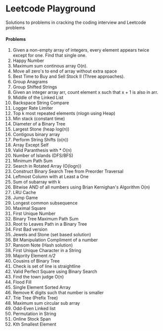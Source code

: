 # Leetcode Playground
Solutions to problems in cracking the coding interview and Leetcode problems


#### Problems
1. Given a non-empty array of integers, every element appears twice except for one. Find that single one.
2. Happy Number
3. Maximum sum continous array O(n).
4. Move all zero's to end of array without extra space
5. Best Time to Buy and Sell Stock II (Three approaches).
6. Group Anagrams
7. Group Shifted Strings
8. Given an integer array arr, count element x such that x + 1 is also in arr.
9. Middle of the Linked List
10. Backspace String Compare
11. Logger Rate Limiter
12. Top k most repeated elements (nlogn using Heap)
13. Min stack (constant time)
14. Diameter of a Binary Tree
15. Largest Stone (heap log(n))
16. Contigous binary array
17. Perform String Shifts (o(n))
18. Array Except Self
19. Valid Paranthesis with * O(n)
20. Number of Islands (DFS/BFS)
21. Minimum Path Sum
22. Search in Rotated Array (O(logn))
23. Construct Binary Search Tree from Preorder Traversal
24. Leftmost Column with at Least a One
25. Sum of subarray with k
26. Bitwise AND of all numbers using Brian Kernighan's Algorithm O(n)
27. LRU Cache
28. Jump Game
29. Longest common subsequence
30. Maximal Square
31. First Unique Number
32. Binary Tree Maximum Path Sum
33. Root to Leaves Path in a Binary Tree
34. First Bad version
35. Jewels and Stone (set based solution)
36. Bit Manipulation Compliment of a number
36. Ransom Note (Hash solution)   
37. First Unique Character in a String
38. Majority Element *n/2*
39. Cousins of Binary Tree
40. Check is set of line is straightline
41. Valid Perfect Square using Binary Search
42. Find the town judge O(n)
43. Flood Fill
44. Single Element Sorted Array
45. Remove K digits such that number is smaller
46. Trie Tree (Prefix Tree)
47. Maximum sum circular sub array
48. Odd-Even Linked list
49. Permutation in String
50. Online Stock Span
51. Kth Smallest Element